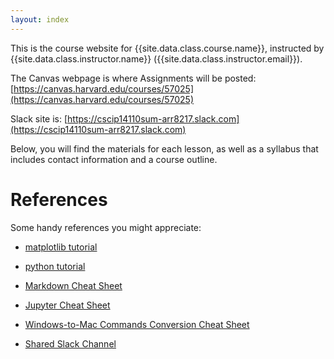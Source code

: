 ```yaml
---
layout: index
---
```


This is the course website for {{site.data.class.course.name}}, instructed by
{{site.data.class.instructor.name}} ({{site.data.class.instructor.email}}).

The Canvas webpage is where Assignments will be posted: [https://canvas.harvard.edu/courses/57025](https://canvas.harvard.edu/courses/57025)

Slack site is: [https://cscip14110sum-arr8217.slack.com](https://cscip14110sum-arr8217.slack.com)

Below, you will find the materials for each lesson, as well as a syllabus that
includes contact information and a course outline.



# References

Some handy references you might appreciate:

 * [matplotlib tutorial](https://matplotlib.org/tutorials/index.html)
 * [python tutorial](https://docs.python.org/3.6/tutorial/)
 * [Markdown Cheat Sheet](https://www.ibm.com/support/knowledgecenter/SSQNUZ_current/com.ibm.icpdata.doc/dsx/markd-jupyter.html)
 * [Jupyter Cheat Sheet](https://www.dataquest.io/blog/jupyter-notebook-tips-tricks-shortcuts/)
 * [Windows-to-Mac Commands Conversion Cheat Sheet](https://www.lemoda.net/windows/windows2unix/windows2unix.html)

 * [Shared Slack Channel](https://cscip14110sum-arr8217.slack.com)
